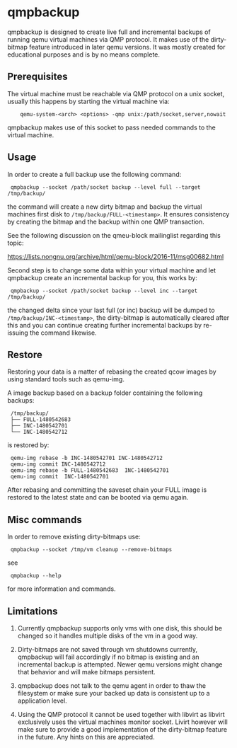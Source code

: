 qmpbackup
=========

qmpbackup is designed to create live full and incremental backups of running
qemu virtual machines via QMP protocol. It makes use of the dirty-bitmap
feature introduced in later qemu versions. It was mostly created for
educational purposes and is by no means complete.

Prerequisites
-------------

The virtual machine must be reachable via QMP protocol on a unix socket,
usually this happens by starting the virtual machine via:

```
    qemu-system-<arch> <options> -qmp unix:/path/socket,server,nowait
```

qmpbackup makes use of this socket to pass needed commands to the
virtual machine.

Usage
-----

In order to create a full backup use the following command:

```
 qmpbackup --socket /path/socket backup --level full --target /tmp/backup/
```

the command will create a new dirty bitmap and backup the virtual machines
first disk to ```/tmp/backup/FULL-<timestamp>```. It ensures consistency by
creating the bitmap and the backup within one QMP transaction.

See the following discussion on the qmeu-block mailinglist regarding
this topic:

 https://lists.nongnu.org/archive/html/qemu-block/2016-11/msg00682.html

Second step is to change some data within your virtual machine and let
qmpbackup create an incremental backup for you, this works by:

```
 qmpbackup --socket /path/socket backup --level inc --target /tmp/backup/
```

the changed delta since your last full (or inc) backup will be dumped to
```/tmp/backup/INC-<timestamp>```, the dirty-bitmap is automatically cleared
after this and you can continue creating further incremental backups by
re-issuing the command likewise.

Restore
-------

Restoring your data is a matter of rebasing the created qcow images by
using standard tools such as qemu-img.

A image backup based on a backup folder containing the following backups:

```
 /tmp/backup/
 ├── FULL-1480542683
 ├── INC-1480542701
 └── INC-1480542712
```

is restored by:

```
 qemu-img rebase -b INC-1480542701 INC-1480542712
 qemu-img commit INC-1480542712
 qemu-img rebase -b FULL-1480542683  INC-1480542701
 qemu-img commit  INC-1480542701
```

After rebasing and committing the saveset chain your FULL image is restored to
the latest state and can be booted via qemu again.

Misc commands
-------------

In order to remove existing dirty-bitmaps use:

```
 qmpbackup --socket /tmp/vm cleanup --remove-bitmaps
```

see 

```
 qmpbackup --help 
```

for more information and commands.

Limitations
-----------

1) Currently qmpbackup supports only vms with one disk, this should be changed
so it handles multiple disks of the vm in a good way. 

2) Dirty-bitmaps are not saved through vm shutdowns currently, qmpbackup will
fail accordingly if no bitmap is existing and an incremental backup is
attempted. Newer qemu versions might change that behavior and will make bitmaps
persistent.

3) qmpbackup does not talk to the qemu agent in order to thaw the filesystem or
make sure your backed up data is consistent up to a application level.

4) Using the QMP protocol it cannot be used together with libvirt as libvirt
exclusively uses the virtual machines monitor socket. Livirt however will make
sure to provide a good implementation of the dirty-bitmap feature in the
future. Any hints on this are appreciated.
